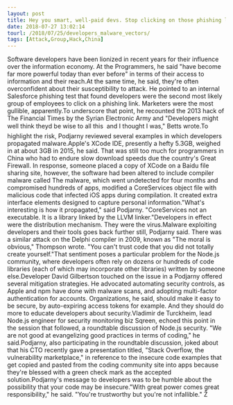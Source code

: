 ```yaml
---
layout: post
title: Hey you smart, well-paid devs. Stop clicking on those phishing links and bringing in malware muck on your shoes
date: 2018-07-27 13:02:14
tourl: /2018/07/25/developers_malware_vectors/
tags: [Attack,Group,Hack,China]
---
```

Software developers have been lionized in recent years for their influence over the information economy. At the Programmers, he said "have become far more powerful today than ever before" in terms of their access to information and their reach.At the same time, he said, they're often overconfident about their susceptibility to attack. He pointed to an internal Salesforce phishing test that found developers were the second most likely group of employees to click on a phishing link. Marketers were the most gullible, apparently.To underscore that point, he recounted the 2013 hack of The Financial Times by the Syrian Electronic Army and "Developers might well think theyd be wise to all this  and I thought I was," Betts wrote.To highlight the risk, Podjarny reviewed several examples in which developers propagated malware.Apple's XCode IDE, presently a hefty 5.3GB, weighed in at about 3GB in 2015, he said. That was still too much for programmers in China who had to endure slow download speeds due the country's Great Firewall. In response, someone placed a copy of XCode on a Baidu file sharing site, however, the software had been altered to include compiler malware called The malware, which went undetected for four months and compromised hundreds of apps, modified a CoreServices object file with malicious code that infected iOS apps during compilation. It created extra interface elements designed to capture personal information."What's interesting is how it propagated," said Podjarny. "CoreServices not an executable. It is a library linked by the LLVM linker."Developers in effect were the distribution mechanism. They were the virus.Malware exploiting developers and their tools goes back further still, Podjarny said. There was a similar attack on the Delphi compiler in 2009, known as "The moral is obvious," Thompson wrote. "You can't trust code that you did not totally create yourself."That sentiment poses a particular problem for the Node.js community, where developers often rely on dozens or hundreds of code libraries (each of which may incorporate other libraries) written by someone else.Developer David Gilbertson touched on the issue in a Podjarny offered several mitigation strategies. He advocated automating security controls, as Apple and npm have done with malware scans, and adopting multi-factor authentication for accounts. Organizations, he said, should make it easy to be secure, by auto-expiring access tokens for example. And they should do more to educate developers about security.Vladimir de Turckheim, lead Node.js engineer for security monitoring biz Sqreen, echoed this point in the session that followed, a roundtable discussion of Node.js security. "We are not good at evangelizing good practices in terms of coding," he said.Podjarny, also participating in the roundtable discussion, joked about that his CTO recently gave a presentation titled, "Stack Overflow, the vulnerability marketplace," in reference to the insecure code examples that get copied and pasted from the coding community site into apps because they're blessed with a green check mark as the accepted solution.Podjarny's message to developers was to be humble about the possibility that your code may be insecure."With great power comes great responsibility," he said. "You're trustworthy but you're not infallible." Ž